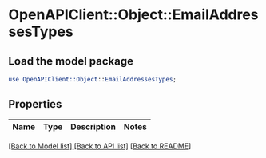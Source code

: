# OpenAPIClient::Object::EmailAddressesTypes

## Load the model package
```perl
use OpenAPIClient::Object::EmailAddressesTypes;
```

## Properties
Name | Type | Description | Notes
------------ | ------------- | ------------- | -------------

[[Back to Model list]](../README.md#documentation-for-models) [[Back to API list]](../README.md#documentation-for-api-endpoints) [[Back to README]](../README.md)


